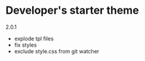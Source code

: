 # Developer's starter theme #

2.0.1
- explode tpl files
- fix styles
- exclude style.css from git watcher